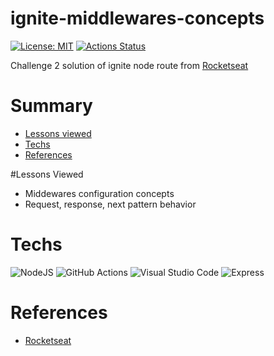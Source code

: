 # ignite-middlewares-concepts

[![License: MIT](https://img.shields.io/badge/License-MIT-red.svg)](https://opensource.org/licenses/MIT) [![Actions Status](https://github.com/waldemarnt/node-typescript-api/workflows/Complete%20workflow/badge.svg)](https://github.com/YuriWitney/ignite-middlewares-concepts/actions)

Challenge 2 solution of ignite node route from [Rocketseat](https://app.rocketseat.com.br/) 

# Summary

- [Lessons viewed](#Lessons-Viewed)
- [Techs](#Techs)
- [References](#References)

#Lessons Viewed

- Middewares configuration concepts
- Request, response, next pattern behavior

# Techs

![NodeJS](https://img.shields.io/badge/node.js-6DA55F?style=for-the-badge&logo=node.js&logoColor=white) ![GitHub Actions](https://img.shields.io/badge/githubactions-%232671E5.svg?style=for-the-badge&logo=githubactions&logoColor=white) ![Visual Studio Code](https://img.shields.io/badge/VisualStudioCode-0078d7.svg?style=for-the-badge&logo=visual-studio-code&logoColor=white) ![Express](https://img.shields.io/badge/Express.js-000000?style=for-the-badge&logo=express&logoColor=white)

# References

- [Rocketseat](https://app.rocketseat.com.br/)

